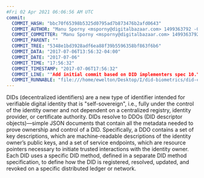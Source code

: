 ```yaml
---
#Fri 02 Apr 2021 06:06:56 AM UTC
commit:
  COMMIT_HASH: "bbc70f65398b5325d0795ad7b873476b2afd0643"
  COMMIT_AUTHOR: "Manu Sporny <msporny@digitalbazaar.com> 1499363792 -0400"
  COMMIT_COMMITTER: "Manu Sporny <msporny@digitalbazaar.com> 1499363792 -0400"
  COMMIT_PARENT: ""
  COMMIT_TREE: "5348e1bd3928adf6ea88f39b5596358bf863f6b6"
  COMMIT_DATA: "2017-07-06T13:56:32-04:00"
  COMMIT_DATE: "2017-07-06"
  COMMIT_TIME: "17:56:32"
  COMMIT_TIMESTAMP: "2017-07-06T17:56:32"
  COMMIT_LINE: ""Add initial commit based on DID implementers spec 10."
  COMMIT_RUNNABLE: "file:///home/ewelton/Desktop/I/did-biometrics/did-core-dataset/analysis/gitinfo/bbc70f65398b5325d0795ad7b873476b2afd0643/snapshot/index.html"
---
```


<section id="abstract">
<p>
DIDs (decentralized identifiers) are a new type of identifier intended
for verifiable digital identity that is "self-sovereign", i.e., fully
under the control of the identity owner and not dependent on a
centralized registry, identity provider, or certificate authority. DIDs
resolve to DDOs (DID descriptor objects)—simple JSON documents that
contain all the metadata needed to prove ownership and control of a DID.
Specifically, a DDO contains a set of key descriptions, which are
machine-readable descriptions of the identity owner’s public keys, and a
set of service endpoints, which are resource pointers necessary to
initiate trusted interactions with the identity owner. Each DID uses a
specific DID method, defined in a separate DID method specification, to
define how the DID is registered, resolved, updated, and revoked on a
specific distributed ledger or network.
      </p>
</section>
